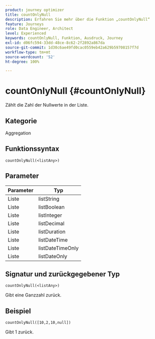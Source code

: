 ```yaml
---
product: journey optimizer
title: countOnlyNull
description: Erfahren Sie mehr über die Funktion „countOnlyNull“
feature: Journeys
role: Data Engineer, Architect
level: Experienced
keywords: countOnlyNull, Funktion, Ausdruck, Journey
exl-id: d06fc594-33dd-48ce-8c62-2f2892a867da
source-git-commit: 1d30c6ae49fd0cac0559eb42a629b59708157f7d
workflow-type: tm+mt
source-wordcount: '52'
ht-degree: 100%

---
```


# countOnlyNull {#countOnlyNull}

Zählt die Zahl der Nullwerte in der Liste.

## Kategorie

Aggregation

## Funktionssyntax

`countOnlyNull(<listAny>)`

## Parameter

| Parameter | Typ |
|-----------|------------------|
| Liste | listString |
| Liste | listBoolean |
| Liste | listInteger |
| Liste | listDecimal |
| Liste | listDuration |
| Liste | listDateTime |
| Liste | listDateTimeOnly |
| Liste | listDateOnly |

## Signatur und zurückgegebener Typ

`countOnlyNull(<listAny>)`

Gibt eine Ganzzahl zurück.

## Beispiel

`countOnlyNull([10,2,10,null])`

Gibt 1 zurück.
